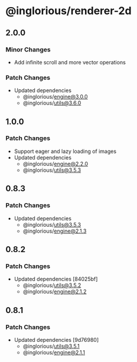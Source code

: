 # @inglorious/renderer-2d

## 2.0.0

### Minor Changes

- Add infinite scroll and more vector operations

### Patch Changes

- Updated dependencies
  - @inglorious/engine@3.0.0
  - @inglorious/utils@3.6.0

## 1.0.0

### Patch Changes

- Support eager and lazy loading of images
- Updated dependencies
  - @inglorious/engine@2.2.0
  - @inglorious/utils@3.5.3

## 0.8.3

### Patch Changes

- Updated dependencies
  - @inglorious/utils@3.5.3
  - @inglorious/engine@2.1.3

## 0.8.2

### Patch Changes

- Updated dependencies [84025bf]
  - @inglorious/utils@3.5.2
  - @inglorious/engine@2.1.2

## 0.8.1

### Patch Changes

- Updated dependencies [9d76980]
  - @inglorious/utils@3.5.1
  - @inglorious/engine@2.1.1
